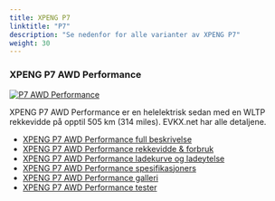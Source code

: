 ```yaml
---
title: XPENG P7
linktitle: "P7"
description: "Se nedenfor for alle varianter av XPENG P7"
weight: 30
---
```

### XPENG P7 AWD Performance

<a href="p7_awd_performance/"><img src="https://media.evkx.net/multimedia/models/xpeng/p7/p7_awd_performance/main_1_st.jpg" class="img-fluid" alt="P7 AWD Performance" ></a>

XPENG P7 AWD Performance er en helelektrisk sedan med en WLTP rekkevidde på opptil 505 km (314 miles). EVKX.net har alle detaljene. 

- [XPENG P7 AWD Performance full beskrivelse](p7_awd_performance/)
- [XPENG P7 AWD Performance rekkevidde & forbruk](p7_awd_performance/rangeandconsumption/)
- [XPENG P7 AWD Performance ladekurve og ladeytelse](p7_awd_performance/chargingcurve/)
- [XPENG P7 AWD Performance spesifikasjoners](p7_awd_performance/specifications/)
- [XPENG P7 AWD Performance galleri](p7_awd_performance/gallery/)
- [XPENG P7 AWD Performance tester](p7_awd_performance/reviews/)

